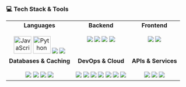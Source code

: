 ### 💻 Tech Stack & Tools

<p align="center">
<table>
  <tr>
    <td align="center" valign="top">
      <strong>Languages</strong><br><br>
      <a href="https://developer.mozilla.org/en-US/docs/Web/JavaScript" target="_blank"><img src="https://user-images.githubusercontent.com/74038190/212257454-16e3712e-945a-4ca2-b238-408ad0bf87e6.gif" alt="JavaScript" width="48"/></a>
      <a href="https://www.python.org" target="_blank"><img src="https://user-images.githubusercontent.com/74038190/212257472-08e52665-c503-4bd9-aa20-f5a4dae769b5.gif" alt="Python" width="48"/></a>
      <a href="https://www.typescriptlang.org/" target="_blank"><img src="https://img.shields.io/badge/-TypeScript-3178c6?style=for-the-badge&logo=typescript&logoColor=white" /></a>
      <a href="https://www.java.com" target="_blank"><img src="https://img.shields.io/badge/-Java-ec2025?style=for-the-badge&logo=openjdk&logoColor=white" /></a>
    </td>
    <td align="center" valign="top">
      <strong>Backend</strong><br><br>
      <a href="https://nodejs.org" target="_blank"><img src="https://img.shields.io/badge/-Node.js-90c53f?style=for-the-badge&logo=node.js&logoColor=white" /></a>
      <a href="https://expressjs.com" target="_blank"><img src="https://img.shields.io/badge/-Express-000000?style=for-the-badge&logo=express&logoColor=white" /></a>
      <a href="https://hono.dev/" target="_blank"><img src="https://img.shields.io/badge/-Hono-E36000?style=for-the-badge&logo=hono&logoColor=white" /></a>
      <a href="https://fastapi.tiangolo.com/" target="_blank"><img src="https://img.shields.io/badge/-FastAPI-009688?style=for-the-badge&logo=fastapi&logoColor=white" /></a>
    </td>
    <td align="center" valign="top">
      <strong>Frontend</strong><br><br>
      <a href="https://reactjs.org/" target="_blank"><img src="https://img.shields.io/badge/-React-61dafb?style=for-the-badge&logo=react&logoColor=black" /></a>
      <a href="https://nextjs.org/" target="_blank"><img src="https://img.shields.io/badge/-Next.js-000000?style=for-the-badge&logo=next.js&logoColor=white" /></a>
    </td>
  </tr>
  <tr>
    <td align="center" valign="top">
      <strong>Databases & Caching</strong><br><br>
      <a href="https://www.mongodb.com/" target="_blank"><img src="https://img.shields.io/badge/-MongoDB-2ba845?style=for-the-badge&logo=mongodb&logoColor=white" /></a>
      <a href="https://www.postgresql.org" target="_blank"><img src="https://img.shields.io/badge/-PostgreSQL-336791?style=for-the-badge&logo=postgresql&logoColor=white" /></a>
      <a href="https://www.microsoft.com/en-us/sql-server" target="_blank"><img src="https://img.shields.io/badge/-Microsoft_SQL_Server-CC2927?style=for-the-badge&logo=microsoft-sql-server&logoColor=white" /></a>
      <a href="https://redis.io" target="_blank"><img src="https://img.shields.io/badge/-Redis-d82c20?style=for-the-badge&logo=redis&logoColor=white" /></a>
    </td>
    <td align="center" valign="top">
      <strong>DevOps & Cloud</strong><br><br>
      <a href="https://www.docker.com/" target="_blank"><img src="https://img.shields.io/badge/-Docker-099cec?style=for-the-badge&logo=docker&logoColor=white" /></a>
      <a href="https://www.nginx.com" target="_blank"><img src="https://img.shields.io/badge/-Nginx-009639?style=for-the-badge&logo=nginx&logoColor=white" /></a>
      <a href="https://www.linux.org/" target="_blank"><img src="https://img.shields.io/badge/-Linux-FCC624?style=for-the-badge&logo=linux&logoColor=black" /></a>
      <a href="https://git-scm.com/" target="_blank"><img src="https://img.shields.io/badge/-Git-F05032?style=for-the-badge&logo=git&logoColor=white" /></a>
      <a href="https://github.com/features/actions" target="_blank"><img src="https://img.shields.io/badge/-CI/CD-2088FF?style=for-the-badge&logo=github-actions&logoColor=white" /></a>
      <a href="https://railway.app/" target="_blank"><img src="https://img.shields.io/badge/-Railway-0B0D12?style=for-the-badge&logo=railway&logoColor=white" /></a>
      <a href="https://vercel.com/" target="_blank"><img src="https://img.shields.io/badge/-Vercel-000000?style=for-the-badge&logo=vercel&logoColor=white" /></a>
    </td>
    <td align="center" valign="top">
      <strong>APIs & Services</strong><br><br>
      <a href="https://nats.io/" target="_blank"><img src="https://img.shields.io/badge/-NATS-0A0A0A?style=for-the-badge&logo=nats.io&logoColor=white" /></a>
      <a href="https://www.twilio.com/" target="_blank"><img src="https://img.shields.io/badge/-Twilio-F22F46?style=for-the-badge&logo=twilio&logoColor=white" /></a>
      <a href="https://openai.com/" target="_blank"><img src="https://img.shields.io/badge/-OpenAI-412991?style=for-the-badge&logo=openai&logoColor=white" /></a>
    </td>
  </tr>
</table>
</p>
